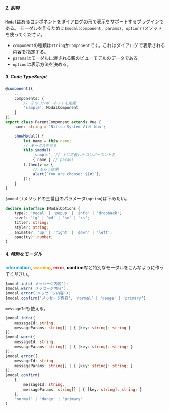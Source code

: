 ##### 2. 説明

`Modal`はあるコンポネントをダイアログの形で表示をサポートするプラグインである。
モーダルを作るために`$modal(component, params?, option?)`メソッドを使ってください。
- `component`の種類は`string`か`Component`です。これはダイアログで表示される内容を指定する。
- `params`はモーダルに渡される親のビューモデルのデータである。
- `option`は表示方法を決める。


#####   3. Code TypeScript
```typescript
@component({
    ...
    components: {
        // 子のコンポーネントを定義
        'sample': ModalComponent
    }
})
export class ParentComponent extends Vue {
    name: string = 'Nittsu System Viet Nam';

    showModal() {
        let name = this.name;
        // モーダルを作る
        this.$modal(
            'sample', // 上に定義したコンポーネント名
            { name } // params
        ).then(v => {
            // もらう結果
            alert(`You are choose: ${v}`);
        });
    }
}
```

`$modal()`メソッドの三番目のパラメータ(`option`)は下みたい。
```typescript 
declare interface IModalOptions {
    type?: 'modal' | 'popup' | 'info' | 'dropback';
    size?: 'lg' | 'md' | 'sm' | 'xs';
    title?: string;
    style?: string;
    animate?: 'up' | 'right' | 'down' | 'left';
    opacity?: number;
}
```
##### 4. 特別なモーダル

<span style="color: #1ba4d6">**information**</span>, 
<span style="color: #ffaa00">**warning**</span>, 
<span style="color: #ff1c30">**error**</span>, 
**confirm**など特別なモーダルをこんなように作ってください。
``` typescript
$modal.info('メッセージ内容');
$modal.warn('メッセージ内容');
$modal.error('メッセージ内容');
$modal.confirm('メッセージ内容', 'normal' | 'dange' | 'primary');
```

`messageId`も使える。

``` typescript
$modal.info({
    messageId: string,
    messageParams: string[] | { [key: string]: string } 
});
$modal.warn({
    messageId: string, 
    messageParams: string[] | { [key: string]: string; } 
});
$modal.error({
    messageId: string,
    messageParams: string[] | { [key: string]: string; } 
});
$modal.confirm(
    {
        messageId: string, 
        messageParams: string[] | { [key: string]: string; } 
    }, 
    'normal' | 'dange' | 'primary'
)
```